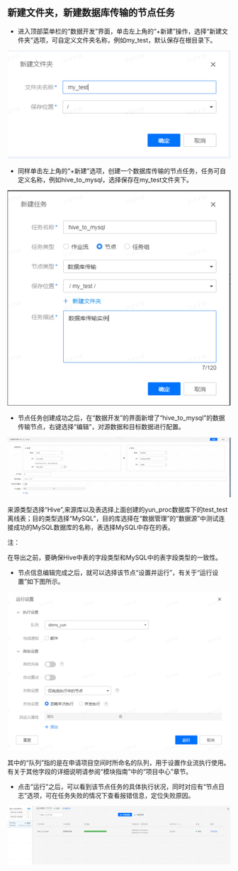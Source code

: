 ## 新建文件夹，新建数据库传输的节点任务

* 进入顶部菜单栏的“数据开发”界面，单击左上角的“+新建”操作，选择“新建文件夹”选项，可自定义文件夹名称，例如my_test，默认保存在根目录下。

![](1/1-7.png) 

* 同样单击左上角的“+新建”选项，创建一个数据库传输的节点任务，任务可自定义名称，例如hive_to_mysql，选择保存在my_test文件夹下。

![](1/1-8.png) 

* 节点任务创建成功之后，在“数据开发”的界面新增了“hive_to_mysql”的数据传输节点，右键选择“编辑”，对源数据和目标数据进行配置。

![](1/1-9.png) 

来源类型选择“Hive”,来源库以及表选择上面创建的yun_proc数据库下的test_test离线表；目的类型选择“MySQL”，目的库选择在“数据管理”的“数据源”中测试连接成功的MySQL数据库的名称，表选择MySQL中存在的表。

注：

在导出之前，要确保Hive中表的字段类型和MySQL中的表字段类型的一致性。

* 节点信息编辑完成之后，就可以选择该节点“设置并运行”，有关于“运行设置”如下图所示。

![](1/1-10.png) 

其中的“队列”指的是在申请项目空间时所命名的队列，用于设置作业流执行使用。有关于其他字段的详细说明请参阅“模块指南”中的“项目中心”章节。

* 点击“运行”之后，可以看到该节点任务的具体执行状况，同时对应有“节点日志”选项，可在任务失败的情况下查看报错信息，定位失败原因。

![](1/1-11.png) 


